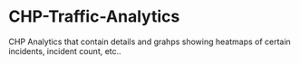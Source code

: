 # CHP-Traffic-Analytics
CHP Analytics that contain details and grahps showing heatmaps of certain incidents, incident count, etc..
